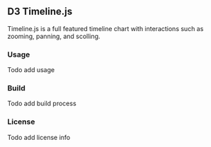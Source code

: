 ## D3 Timeline.js

Timeline.js is a full featured timeline chart with interactions such as zooming, panning, and scolling.

### Usage ####
Todo add usage

### Build ###
Todo add build process

### License ###
Todo add license info
